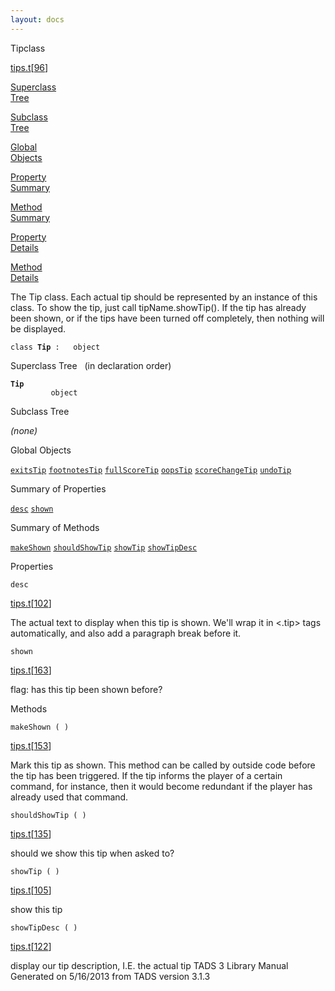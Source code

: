 ```yaml
---
layout: docs
---
```

<span class="title">Tip</span><span class="type">class</span>

[tips.t](../file/tips.t.html)\[[96](../source/tips.t.html#96)\]

[Superclass  
Tree](#_SuperClassTree_)

[Subclass  
Tree](#_SubClassTree_)

[Global  
Objects](#_ObjectSummary_)

[Property  
Summary](#_PropSummary_)

[Method  
Summary](#_MethodSummary_)

[Property  
Details](#_Properties_)

[Method  
Details](#_Methods_)



The Tip class. Each actual tip should be represented by an instance of
this class. To show the tip, just call tipName.showTip(). If the tip has
already been shown, or if the tips have been turned off completely, then
nothing will be displayed.

`class `**`Tip`**` :   object`



<span id="_SuperClassTree_"></span>



<span class="hdln">Superclass Tree</span>   (in declaration order)



**`Tip`**  
`         object`  
<span id="_SubClassTree_"></span>



<span class="hdln">Subclass Tree</span>  



*(none)* <span id="_ObjectSummary_"></span>



<span class="hdln">Global Objects</span>  



[`exitsTip`](../object/exitsTip.html) [`footnotesTip`](../object/footnotesTip.html) [`fullScoreTip`](../object/fullScoreTip.html) [`oopsTip`](../object/oopsTip.html) [`scoreChangeTip`](../object/scoreChangeTip.html) [`undoTip`](../object/undoTip.html)
<span id="_PropSummary_"></span>



<span class="hdln">Summary of Properties</span>  



[`desc`](#desc) [`shown`](#shown)

<span id="_MethodSummary_"></span>



<span class="hdln">Summary of Methods</span>  



[`makeShown`](#makeShown) [`shouldShowTip`](#shouldShowTip) [`showTip`](#showTip) [`showTipDesc`](#showTipDesc)

<span id="_Properties_"></span>



<span class="hdln">Properties</span>  



<span id="desc"></span>

`desc`

[tips.t](../file/tips.t.html)\[[102](../source/tips.t.html#102)\]



The actual text to display when this tip is shown. We'll wrap it in
\<.tip\> tags automatically, and also add a paragraph break before it.



<span id="shown"></span>

`shown`

[tips.t](../file/tips.t.html)\[[163](../source/tips.t.html#163)\]



flag: has this tip been shown before?



<span id="_Methods_"></span>



<span class="hdln">Methods</span>  



<span id="makeShown"></span>

`makeShown ( )`

[tips.t](../file/tips.t.html)\[[153](../source/tips.t.html#153)\]



Mark this tip as shown. This method can be called by outside code before
the tip has been triggered. If the tip informs the player of a certain
command, for instance, then it would become redundant if the player has
already used that command.



<span id="shouldShowTip"></span>

`shouldShowTip ( )`

[tips.t](../file/tips.t.html)\[[135](../source/tips.t.html#135)\]



should we show this tip when asked to?



<span id="showTip"></span>

`showTip ( )`

[tips.t](../file/tips.t.html)\[[105](../source/tips.t.html#105)\]



show this tip



<span id="showTipDesc"></span>

`showTipDesc ( )`

[tips.t](../file/tips.t.html)\[[122](../source/tips.t.html#122)\]



display our tip description, I.E. the actual tip
TADS 3 Library Manual  
Generated on 5/16/2013 from TADS version 3.1.3


